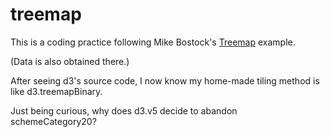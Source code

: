 # treemap

This is a coding practice following Mike Bostock's [Treemap](https://bl.ocks.org/mbostock/4063582) example.

(Data is also obtained there.)

After seeing d3's source code, I now know my home-made tiling method is like d3.treemapBinary.

Just being curious, why does d3.v5 decide to abandon schemeCategory20?